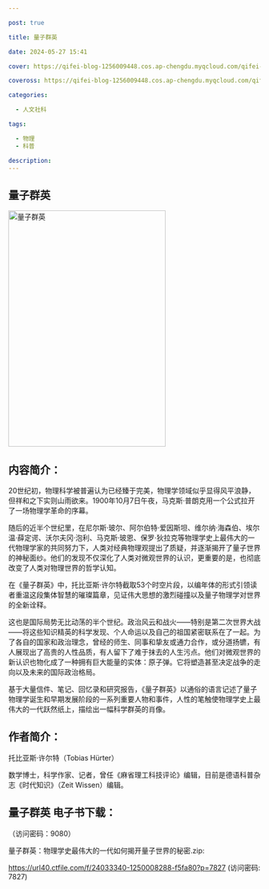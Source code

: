 ```yaml
---

post: true

title: 量子群英

date: 2024-05-27 15:41

cover: https://qifei-blog-1256009448.cos.ap-chengdu.myqcloud.com/qifei-blog/66077f389f345e8d0303d152.jpg

coveross: https://qifei-blog-1256009448.cos.ap-chengdu.myqcloud.com/qifei-blog/66077f389f345e8d0303d152.jpg

categories:

  - 人文社科

tags:

  - 物理
  - 科普

description:
---
```


## 量子群英
<img alt="量子群英 " class="aligncenter loading" data-was-processed="true" decoding="async" fetchpriority="high" height="471" src="https://qifei-blog-1256009448.cos.ap-chengdu.myqcloud.com/qifei-blog/66077f389f345e8d0303d152.jpg " style="cursor: zoom-in;" width="314"/>

## 内容简介：

20世纪初，物理科学被普遍认为已经臻于完美，物理学领域似乎显得风平浪静，但祥和之下实则山雨欲来。1900年10月7日午夜，马克斯·普朗克用一个公式拉开了一场物理学革命的序幕。

随后的近半个世纪里，在尼尔斯·玻尔、阿尔伯特·爱因斯坦、维尔纳·海森伯、埃尔温·薛定谔、沃尔夫冈·泡利、马克斯·玻恩、保罗·狄拉克等物理学史上最伟大的一代物理学家的共同努力下，人类对经典物理观提出了质疑，并逐渐揭开了量子世界的神秘面纱。他们的发现不仅深化了人类对微观世界的认识，更重要的是，也彻底改变了人类对物理世界的哲学认知。

在《量子群英》中，托比亚斯·许尔特截取53个时空片段，以编年体的形式引领读者重温这段集体智慧的璀璨篇章，见证伟大思想的激烈碰撞以及量子物理学对世界的全新诠释。

这也是国际局势无比动荡的半个世纪。政治风云和战火——特别是第二次世界大战——将这些知识精英的科学发现、个人命运以及自己的祖国紧密联系在了一起。为了各自的国家和政治理念，曾经的师生、同事和挚友或通力合作，或分道扬镳，有人展现出了高贵的人性品质，有人留下了难于抹去的人生污点。他们对微观世界的新认识也物化成了一种拥有巨大能量的实体：原子弹。它将塑造甚至决定战争的走向以及未来的国际政治格局。

基于大量信件、笔记、回忆录和研究报告，《量子群英》以通俗的语言记述了量子物理学诞生和早期发展阶段的一系列重要人物和事件，人性的笔触使物理学史上最伟大的一代跃然纸上，描绘出一幅科学群英的肖像。

## 作者简介：

托比亚斯·许尔特（Tobias Hürter）

数学博士，科学作家、记者，曾任《麻省理工科技评论》编辑，目前是德语科普杂志《时代知识》（Zeit Wissen）编辑。

## 量子群英 电子书下载：

 （访问密码：9080）

量子群英：物理学史最伟大的一代如何揭开量子世界的秘密.zip: 

https://url40.ctfile.com/f/24033340-1250008288-f5fa80?p=7827 (访问密码: 7827)
